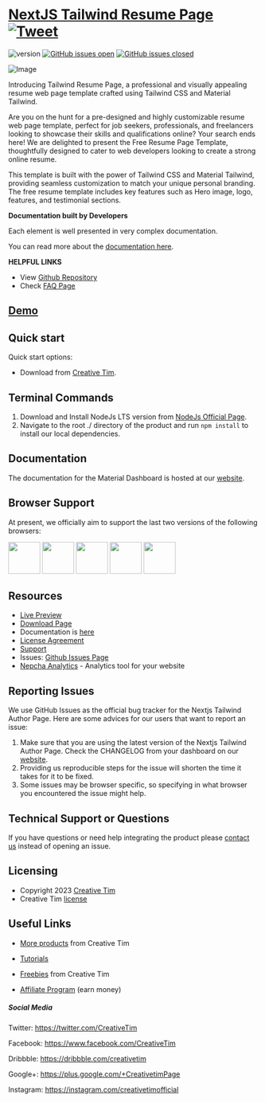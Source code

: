 # [NextJS Tailwind Resume Page](http://demos.creative-tim.com/nextjs-tailwind-resume-page?ref=readme-ntrp) [![Tweet](https://img.shields.io/twitter/url/http/shields.io.svg?style=social&logo=twitter)](https://twitter.com/intent/tweet?url=https://www.creative-tim.com/product/nextjs-tailwind-resume-page&text=Check%20Material%20Tailwind%202%20Template%20made%20by%20@CreativeTim%20#webdesign%20#template%20#materialdesign%20#react%20https://www.creative-tim.com/product/nextjs-tailwind-resume-page)

![version](https://img.shields.io/badge/version-1.0.0-blue.svg) [![GitHub issues open](https://img.shields.io/github/issues/creativetimofficial/nextjs-tailwind-resume-page.svg)](https://github.com/creativetimofficial/nextjs-tailwind-resume-page/issues?q=is%3Aopen+is%3Aissue) [![GitHub issues closed](https://img.shields.io/github/issues-closed-raw/creativetimofficial/nextjs-tailwind-resume-page.svg)](https://github.com/creativetimofficial/nextjs-tailwind-resume-page/issues?q=is%3Aissue+is%3Aclosed)

![Image](https://s3.amazonaws.com/creativetim_bucket/products/748/original/material-tailwind-react-resume-template-thumbnail.jpg)

Introducing Tailwind Resume Page, a professional and visually appealing resume web page template crafted using Tailwind CSS and Material Tailwind.

Are you on the hunt for a pre-designed and highly customizable resume web page template, perfect for job seekers, professionals, and freelancers looking to showcase their skills and qualifications online? Your search ends here! We are delighted to present the Free Resume Page Template, thoughtfully designed to cater to web developers looking to create a strong online resume.

This template is built with the power of Tailwind CSS and Material Tailwind, providing seamless customization to match your unique personal branding. The free resume template includes key features such as Hero image, logo, features, and testimonial sections.

**Documentation built by Developers**

Each element is well presented in very complex documentation.

You can read more about the [documentation here](https://www.material-tailwind.com/docs/react/installation).

**HELPFUL LINKS**

- View [Github Repository](https://github.com/creativetimofficial/nextjs-tailwind-resume-page)
- Check [FAQ Page](https://www.creative-tim.com/faq)

## [Demo](https://creative-tim.com/product/nextjs-tailwind-resume-page)

## Quick start

Quick start options:

- Download from [Creative Tim](https://www.creative-tim.com/product/nextjs-tailwind-resume-page?ref=readme-ntrp).

## Terminal Commands

1. Download and Install NodeJs LTS version from [NodeJs Official Page](https://nodejs.org/en/download/).
2. Navigate to the root ./ directory of the product and run `npm install` to install our local dependencies.

## Documentation

The documentation for the Material Dashboard is hosted at our [website](https://www.material-tailwind.com/docs/react/installation?ref=readme-ntrp).

## Browser Support

At present, we officially aim to support the last two versions of the following browsers:

<img src="https://s3.amazonaws.com/creativetim_bucket/github/browser/chrome.png" width="64" height="64"> <img src="https://s3.amazonaws.com/creativetim_bucket/github/browser/firefox.png" width="64" height="64"> <img src="https://s3.amazonaws.com/creativetim_bucket/github/browser/edge.png" width="64" height="64"> <img src="https://s3.amazonaws.com/creativetim_bucket/github/browser/safari.png" width="64" height="64"> <img src="https://s3.amazonaws.com/creativetim_bucket/github/browser/opera.png" width="64" height="64">

## Resources

- [Live Preview](https://demos.creative-tim.com/nextjs-tailwind-resume-page?ref=readme-ntrp)
- [Download Page](https://www.creative-tim.com/product/nextjs-tailwind-resume-page?ref=readme-ntrp)
- Documentation is [here](https://www.material-tailwind.com/docs/react/installation?ref=readme-ntrp)
- [License Agreement](https://www.creative-tim.com/license?ref=readme-ntrp)
- [Support](https://www.creative-tim.com/contact-us?ref=readme-ntrp)
- Issues: [Github Issues Page](https://github.com/creativetimofficial/nextjs-tailwind-resume-page/issues)
- [Nepcha Analytics](https://nepcha.com?ref=readme) - Analytics tool for your website

## Reporting Issues

We use GitHub Issues as the official bug tracker for the Nextjs Tailwind Author Page. Here are some advices for our users that want to report an issue:

1. Make sure that you are using the latest version of the Nextjs Tailwind Author Page. Check the CHANGELOG from your dashboard on our [website](https://www.creative-tim.com/product/nextjs-tailwind-resume-page?ref=readme-ntrp).
2. Providing us reproducible steps for the issue will shorten the time it takes for it to be fixed.
3. Some issues may be browser specific, so specifying in what browser you encountered the issue might help.

## Technical Support or Questions

If you have questions or need help integrating the product please [contact us](https://www.creative-tim.com/contact-us?ref=readme-ntrp) instead of opening an issue.

## Licensing

- Copyright 2023 [Creative Tim](https://www.creative-tim.com?ref=readme-ntrp)
- Creative Tim [license](https://www.creative-tim.com/license?ref=readme-ntrp)

## Useful Links

- [More products](https://www.creative-tim.com/templates?ref=readme-ntrp) from Creative Tim

- [Tutorials](https://www.youtube.com/channel/UCVyTG4sCw-rOvB9oHkzZD1w)

- [Freebies](https://www.creative-tim.com/bootstrap-themes/free?ref=readme-ntrp) from Creative Tim

- [Affiliate Program](https://www.creative-tim.com/affiliates/new?ref=readme-ntrp) (earn money)

##### Social Media

Twitter: <https://twitter.com/CreativeTim>

Facebook: <https://www.facebook.com/CreativeTim>

Dribbble: <https://dribbble.com/creativetim>

Google+: <https://plus.google.com/+CreativetimPage>

Instagram: <https://instagram.com/creativetimofficial>
